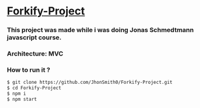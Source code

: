 # <a  href="https://forkifyjhonsmith.netlify.app/">Forkify-Project</a>

### This project was made while i was doing Jonas Schmedtmann javascript course.

### Architecture: MVC

### How to run it ?

```sh
$ git clone https://github.com/JhonSmith0/Forkify-Project.git
$ cd Forkify-Project
$ npm i
$ npm start
```

